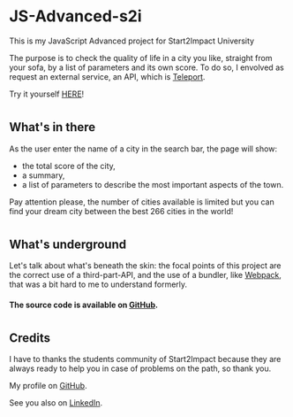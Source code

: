 # <h1>JS-Advanced-s2i</h1>
This is my JavaScript Advanced project for Start2Impact University

<p>The purpose is to check the quality of life in a city you like, straight from your sofa, by a list of parameters and its own score. To do so, I envolved  as request an external service, an API, which is <a href="https://teleport.org/">Teleport</a>.</p>

<p>Try it yourself <a href="https://cities-score.netlify.app" target="_blank">HERE</a>!</p>

# <h2>What's in there</h2>

<p>As the user enter the name of a city in the search bar, the page will show:</p>
<ul>
  <li>the total score of the city,</li>
  <li>a summary,</li>
  <li>a list of parameters to describe the most important aspects of the town.</li>
</ul>

<p>Pay attention please, the number of cities available is limited but you can find your dream city between the best 266 cities in the world!</p>

# <h2>What's underground</h2>

<p>Let's talk about what's beneath the skin: the focal points of this project are the correct use of a third-part-API, and the use of a bundler, like <a href="https://webpack.js.org" target="_blank">Webpack</a>, that was a bit hard to me to understand formerly.</p>
<p>
  
<h4>The source code is available on <a href="https://github.com/ClaudiaCavalleri/Cities-Score" target="_blank">GitHub</a>.</h4>

# <h2>Credits</h2>

<p>I have to thanks the students community of Start2Impact because they are always ready to help you in case of problems on the path, so thank you.</p>
  
<p>My profile on <a href="https://github.com/ClaudiaCavalleri" target="_blank">GitHub</a>.</p>
<p>See you also on <a href="https://www.linkedin.com/in/claudiacavalleri/" target="_blank">LinkedIn</a>.</p>

